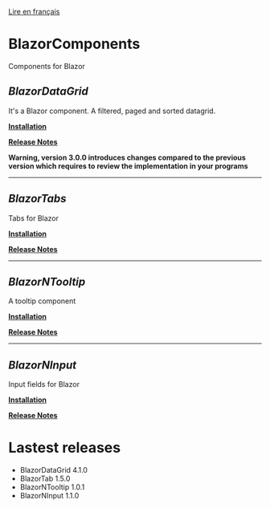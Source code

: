 [Lire en français](README.md)
# BlazorComponents
Components for Blazor

## _BlazorDataGrid_

It's a Blazor component. A filtered, paged and sorted datagrid.

**[Installation](BlazorDataGrid/BlazorDatagrid.en.md)** 

**[Release Notes](BlazorDataGrid/BlazorDatagrid_RELEASE_NOTE.en.md)** 

__Warning, version 3.0.0 introduces changes compared to the previous version which requires to review the implementation in your programs__
___

## _BlazorTabs_
Tabs for Blazor

**[Installation](BlazorNtabs/BlazorNTab.en.md)** 

**[Release Notes](BlazorNtabs/BlazorNTab_RELEASE_NOTE.en.md)** 

___
## _BlazorNTooltip_
A tooltip component

**[Installation](BlazorNTooltip/BlazorNTooltip.en.md)** 

**[Release Notes](BlazorNTooltip/BlazorNTooltip_RELEASE_NOTE.en.md)** 

___
## _BlazorNInput_
Input fields for Blazor

**[Installation](BlazorNInput/BlazorNInput.en.md)** 

**[Release Notes](BlazorNInput/BlazorNInput_RELEASE_NOTE.en.md)** 

# Lastest releases
- BlazorDataGrid 4.1.0
- BlazorTab 1.5.0
- BlazorNTooltip 1.0.1
- BlazorNInput 1.1.0